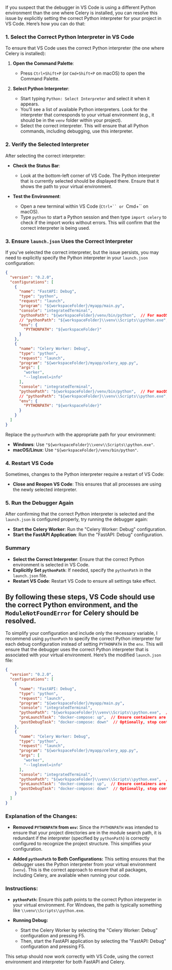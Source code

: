 If you suspect that the debugger in VS Code is using a different Python environment than the one where Celery is installed, you can resolve this issue by explicitly setting the correct Python interpreter for your project in VS Code. Here’s how you can do that:

### 1. **Select the Correct Python Interpreter in VS Code**

To ensure that VS Code uses the correct Python interpreter (the one where Celery is installed):

1. **Open the Command Palette**:
   - Press `Ctrl+Shift+P` (or `Cmd+Shift+P` on macOS) to open the Command Palette.

2. **Select Python Interpreter**:
   - Start typing `Python: Select Interpreter` and select it when it appears.
   - You’ll see a list of available Python interpreters. Look for the interpreter that corresponds to your virtual environment (e.g., it should be in the `venv` folder within your project).
   - Select the correct interpreter. This will ensure that all Python commands, including debugging, use this interpreter.

### 2. **Verify the Selected Interpreter**

After selecting the correct interpreter:

- **Check the Status Bar**:
  - Look at the bottom-left corner of VS Code. The Python interpreter that is currently selected should be displayed there. Ensure that it shows the path to your virtual environment.
  
- **Test the Environment**:
  - Open a new terminal within VS Code (`Ctrl+`` or `Cmd+`` on macOS).
  - Type `python` to start a Python session and then type `import celery` to check if the import works without errors. This will confirm that the correct interpreter is being used.

### 3. **Ensure `launch.json` Uses the Correct Interpreter**

If you've selected the correct interpreter, but the issue persists, you may need to explicitly specify the Python interpreter in your `launch.json` configuration:

```json
{
  "version": "0.2.0",
  "configurations": [
    {
      "name": "FastAPI: Debug",
      "type": "python",
      "request": "launch",
      "program": "${workspaceFolder}/myapp/main.py",
      "console": "integratedTerminal",
      "pythonPath": "${workspaceFolder}/venv/bin/python",  // For macOS/Linux
      // "pythonPath": "${workspaceFolder}\\venv\\Scripts\\python.exe",  // For Windows
      "env": {
        "PYTHONPATH": "${workspaceFolder}"
      }
    },
    {
      "name": "Celery Worker: Debug",
      "type": "python",
      "request": "launch",
      "program": "${workspaceFolder}/myapp/celery_app.py",
      "args": [
        "worker",
        "--loglevel=info"
      ],
      "console": "integratedTerminal",
      "pythonPath": "${workspaceFolder}/venv/bin/python",  // For macOS/Linux
      // "pythonPath": "${workspaceFolder}\\venv\\Scripts\\python.exe",  // For Windows
      "env": {
        "PYTHONPATH": "${workspaceFolder}"
      }
    }
  ]
}
```

Replace the `pythonPath` with the appropriate path for your environment:
- **Windows**: Use `"${workspaceFolder}\\venv\\Scripts\\python.exe"`.
- **macOS/Linux**: Use `"${workspaceFolder}/venv/bin/python"`.

### 4. **Restart VS Code**

Sometimes, changes to the Python interpreter require a restart of VS Code:

- **Close and Reopen VS Code**: This ensures that all processes are using the newly selected interpreter.

### 5. **Run the Debugger Again**

After confirming that the correct Python interpreter is selected and the `launch.json` is configured properly, try running the debugger again:

- **Start the Celery Worker**: Run the "Celery Worker: Debug" configuration.
- **Start the FastAPI Application**: Run the "FastAPI: Debug" configuration.

### Summary

- **Select the Correct Interpreter**: Ensure that the correct Python environment is selected in VS Code.
- **Explicitly Set `pythonPath`**: If needed, specify the `pythonPath` in the `launch.json` file.
- **Restart VS Code**: Restart VS Code to ensure all settings take effect.

By following these steps, VS Code should use the correct Python environment, and the `ModuleNotFoundError` for Celery should be resolved.
-------------------------------------------------------------------------------------------------------
To simplify your configuration and include only the necessary variable, I recommend using `pythonPath` to specify the correct Python interpreter for each debug configuration instead of setting `PYTHONPATH` in the `env`. This will ensure that the debugger uses the correct Python interpreter that is associated with your virtual environment. Here’s the modified `launch.json` file:

```json
{
  "version": "0.2.0",
  "configurations": [
    {
      "name": "FastAPI: Debug",
      "type": "python",
      "request": "launch",
      "program": "${workspaceFolder}/myapp/main.py",
      "console": "integratedTerminal",
      "pythonPath": "${workspaceFolder}\\venv\\Scripts\\python.exe",  // Use the correct Python interpreter
      "preLaunchTask": "docker-compose: up",  // Ensure containers are up
      "postDebugTask": "docker-compose: down"  // Optionally, stop containers after debugging
    },
    {
      "name": "Celery Worker: Debug",
      "type": "python",
      "request": "launch",
      "program": "${workspaceFolder}/myapp/celery_app.py",
      "args": [
        "worker",
        "--loglevel=info"
      ],
      "console": "integratedTerminal",
      "pythonPath": "${workspaceFolder}\\venv\\Scripts\\python.exe",  // Use the correct Python interpreter
      "preLaunchTask": "docker-compose: up",  // Ensure containers are up
      "postDebugTask": "docker-compose: down"  // Optionally, stop containers after debugging
    }
  ]
}
```

### Explanation of the Changes:

- **Removed `PYTHONPATH` from `env`:** Since the `PYTHONPATH` was intended to ensure that your project directories are in the module search path, it is redundant if the interpreter (specified by `pythonPath`) is correctly configured to recognize the project structure. This simplifies your configuration.

- **Added `pythonPath` to Both Configurations:** This setting ensures that the debugger uses the Python interpreter from your virtual environment (`venv`). This is the correct approach to ensure that all packages, including Celery, are available when running your code.

### Instructions:
- **`pythonPath`:** Ensure this path points to the correct Python interpreter in your virtual environment. For Windows, the path is typically something like `\\venv\\Scripts\\python.exe`.

- **Running Debug:** 
  - Start the Celery Worker by selecting the "Celery Worker: Debug" configuration and pressing F5.
  - Then, start the FastAPI application by selecting the "FastAPI: Debug" configuration and pressing F5.

This setup should now work correctly with VS Code, using the correct environment and interpreter for both FastAPI and Celery.